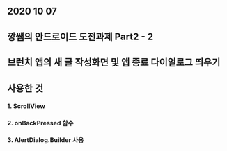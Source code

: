 ## 2020 10 07
## 깡썜의 안드로이드 도전과제 Part2 - 2 
## 브런치 앱의 새 글 작성화면 및 앱 종료 다이얼로그 띄우기

## 사용한 것
#### 1. ScrollView
#### 2. onBackPressed 함수
#### 3. AlertDialog.Builder 사용